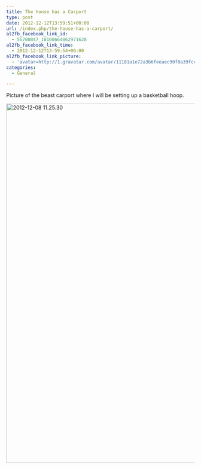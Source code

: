 ```yaml
---
title: The house has a Carport
type: post
date: 2012-12-12T13:59:51+00:00
url: /index.php/the-house-has-a-carport/
al2fb_facebook_link_id:
  - 55700847_10100664862971628
al2fb_facebook_link_time:
  - 2012-12-12T13:59:54+00:00
al2fb_facebook_link_picture:
  - 'avatar=http://1.gravatar.com/avatar/11181a1e72a3b6feeaec90f8a39fcc2f?s=96&amp;d=http%3A%2F%2F1.gravatar.com%2Favatar%2Fad516503a11cd5ca435acc9bb6523536%3Fs%3D96&amp;r=G'
categories:
  - General

---
```

Picture of the beast carport where I will be setting up a basketball hoop.

<a href="http://jmainguy.com/index.php/the-house-has-a-carport/2012-12-08-11-25-30/" rel="attachment wp-att-521"><img src="http://jmainguy.com/wp-content/uploads/2012/12/2012-12-08-11.25.30.jpg" alt="2012-12-08 11.25.30" width="1280" height="960" class="aligncenter size-full wp-image-521" srcset="https://jmainguy.com/wp-content/uploads/2012/12/2012-12-08-11.25.30.jpg 1280w, https://jmainguy.com/wp-content/uploads/2012/12/2012-12-08-11.25.30-300x225.jpg 300w, https://jmainguy.com/wp-content/uploads/2012/12/2012-12-08-11.25.30-1024x768.jpg 1024w" sizes="(max-width: 1280px) 100vw, 1280px" /></a>